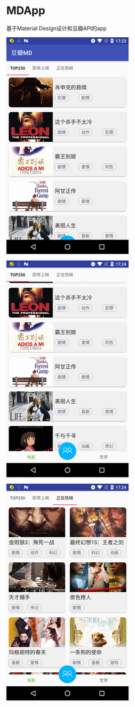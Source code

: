 # MDApp
基于Material Design设计和豆瓣API的app

![Image](https://github.com/HarryXR/MDApp/blob/master/screenshot/1.png)

![Image](https://github.com/HarryXR/MDApp/blob/master/screenshot/2.png)

![Image](https://github.com/HarryXR/MDApp/blob/master/screenshot/3.png)
